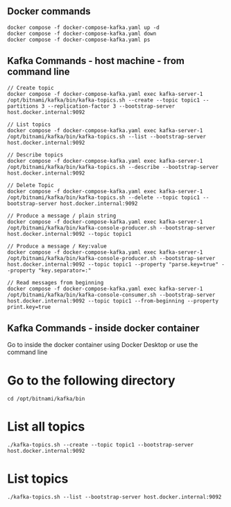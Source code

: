 ## Docker commands
```
docker compose -f docker-compose-kafka.yaml up -d
docker compose -f docker-compose-kafka.yaml down
docker compose -f docker-compose-kafka.yaml ps
```

## Kafka Commands - host machine - from command line
```
// Create topic
docker compose -f docker-compose-kafka.yaml exec kafka-server-1 /opt/bitnami/kafka/bin/kafka-topics.sh --create --topic topic1 --partitions 3 --replication-factor 3 --bootstrap-server host.docker.internal:9092

// List topics
docker compose -f docker-compose-kafka.yaml exec kafka-server-1 /opt/bitnami/kafka/bin/kafka-topics.sh --list --bootstrap-server host.docker.internal:9092

// Describe topics
docker compose -f docker-compose-kafka.yaml exec kafka-server-1 /opt/bitnami/kafka/bin/kafka-topics.sh --describe --bootstrap-server host.docker.internal:9092

// Delete Topic
docker compose -f docker-compose-kafka.yaml exec kafka-server-1 /opt/bitnami/kafka/bin/kafka-topics.sh --delete --topic topic1 --bootstrap-server host.docker.internal:9092

// Produce a message / plain string
docker compose -f docker-compose-kafka.yaml exec kafka-server-1 /opt/bitnami/kafka/bin/kafka-console-producer.sh --bootstrap-server host.docker.internal:9092 --topic topic1

// Produce a message / Key:value
docker compose -f docker-compose-kafka.yaml exec kafka-server-1 /opt/bitnami/kafka/bin/kafka-console-producer.sh --bootstrap-server host.docker.internal:9092 --topic topic1 --property "parse.key=true" --property "key.separator=:"

// Read messages from beginning
docker compose -f docker-compose-kafka.yaml exec kafka-server-1 /opt/bitnami/kafka/bin/kafka-console-consumer.sh --bootstrap-server host.docker.internal:9092 --topic topic1 --from-beginning --property print.key=true
```

## Kafka Commands - inside docker container
Go to inside the docker container using Docker Desktop or use the command line

# Go to the following directory
``` cd /opt/bitnami/kafka/bin ```
# List all topics
``` ./kafka-topics.sh --create --topic topic1 --bootstrap-server host.docker.internal:9092 ```
# List topics
``` ./kafka-topics.sh --list --bootstrap-server host.docker.internal:9092 ```